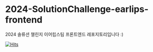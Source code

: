 # 2024-SolutionChallenge-earlips-frontend
2024 솔류션 챌린지 이어립스팀 프론트엔드 레포지토리입니다 :) 

[![Hits](https://hits.seeyoufarm.com/api/count/incr/badge.svg?url=https%3A%2F%2Fgithub.com%2FGDSC-DGU%2F2024-SolutionChallenge-earlips-frontend&count_bg=%23979BFF&title_bg=%23FFE3E3&icon=&icon_color=%23E7E7E7&title=earlips&edge_flat=false)](https://hits.seeyoufarm.com)
